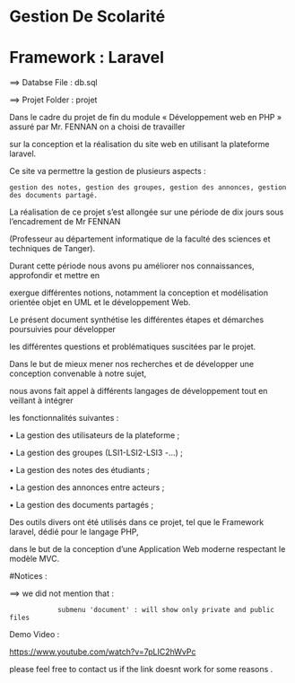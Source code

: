 # Gestion De Scolarité 

# Framework : Laravel 

==> Databse File : db.sql

==> Projet Folder : projet


Dans le cadre du projet de fin du module « Développement web en PHP » assuré par Mr. FENNAN on a choisi de travailler

sur la conception et la réalisation du site web en utilisant la plateforme laravel.

Ce site va permettre la gestion de plusieurs aspects : 

	gestion des notes, gestion des groupes, gestion des annonces, gestion des documents partagé.

La réalisation de ce projet s’est allongée sur une période de dix jours sous l’encadrement de Mr FENNAN 

(Professeur au département informatique de la faculté des sciences et techniques de Tanger).

Durant cette période nous avons pu améliorer nos connaissances, approfondir et mettre en

exergue différentes notions, notamment la conception et modélisation orientée objet en UML et le développement Web.

Le présent document synthétise les différentes étapes et démarches poursuivies pour développer 

les différentes questions et problématiques suscitées par le projet.

Dans le but de mieux mener nos recherches et de développer une conception convenable à notre sujet,

nous avons fait appel à différents langages de développement tout en veillant à intégrer 

les fonctionnalités suivantes :

• La gestion des utilisateurs de la plateforme ;

• La gestion des groupes (LSI1-LSI2-LSI3 -...) ;

• La gestion des notes des étudiants ;

• La gestion des annonces entre acteurs ;

• La gestion des documents partagés ;


Des outils divers ont été utilisés dans ce projet,  tel que le Framework laravel, dédié pour le langage PHP,

 dans le but de la conception d’une Application Web moderne respectant le modèle MVC.


#Notices : 

==> we did not mention that  : 

				submenu 'document' : will show only private and public files


Demo Video : 

https://www.youtube.com/watch?v=7pLIC2hWvPc


please feel free to contact us if the link doesnt work for some reasons  .


